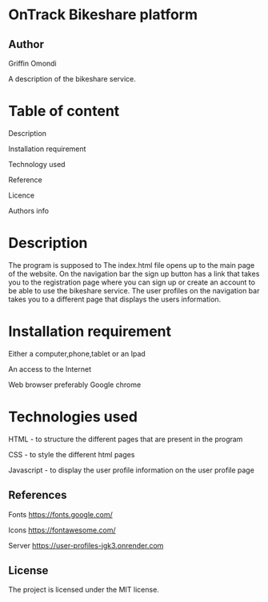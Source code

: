 # OnTrack Bikeshare platform

## Author
Griffin Omondi

A description of the bikeshare service.
# Table of content
Description

Installation requirement

Technology used

Reference

Licence

Authors info

# Description
The program is supposed to 
The index.html file opens up to the main page of the website. On the navigation bar the sign up button has a link that takes you to the registration page where you can sign up or create an account to be able to use the bikeshare service. 
The user profiles on the navigation bar takes you to a different page that displays the users information.

# Installation requirement
Either a computer,phone,tablet or an Ipad

An access to the Internet

Web browser preferably Google chrome

# Technologies used
HTML - to structure the different pages that are present in the program

CSS - to style the different html pages

Javascript - to display the user profile information on the user profile page


## References
Fonts https://fonts.google.com/

Icons https://fontawesome.com/

Server https://user-profiles-jgk3.onrender.com


## License
The project is licensed under the MIT license.


